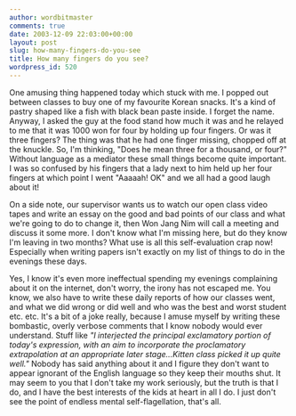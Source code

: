 ```yaml
---
author: wordbitmaster
comments: true
date: 2003-12-09 22:03:00+00:00
layout: post
slug: how-many-fingers-do-you-see
title: How many fingers do you see?
wordpress_id: 520
---
```


One amusing thing happened today which stuck with me. I popped out between classes to buy one of my favourite Korean snacks. It's a kind of pastry shaped like a fish with black bean paste inside. I forget the name. Anyway, I asked the guy at the food stand how much it was and he relayed to me that it was 1000 won for four by holding up four fingers. Or was it three fingers? The thing was that he had one finger missing, chopped off at the knuckle. So, I'm thinking, "Does he mean three for a thousand, or four?" Without language as a mediator these small things become quite important. I was so confused by his fingers that a lady next to him held up her four fingers at which point I went "Aaaaah! OK" and we all had a good laugh about it!

On a side note, our supervisor wants us to watch our open class video tapes and write an essay on the good and bad points of our class and what we're going to do to change it, then Won Jang Nim will call a meeting and discuss it some more. I don't know what I'm missing here, but do they know I'm leaving in two months? What use is all this self-evaluation crap now! Especially when writing papers isn't exactly on my list of things to do in the evenings these days. 

Yes, I know it's even more ineffectual spending my evenings complaining about it on the internet, don't worry, the irony has not escaped me. You know, we also have to write these daily reports of how our classes went, and what we did wrong or did well and who was the best and worst student etc. etc. It's a bit of a joke really, because I amuse myself by writing these bombastic, overly verbose comments that I know nobody would ever understand. Stuff like _"I interjected the principal exclamatory portion of today's expression, with an aim to incorporate the proclamatory extrapolation at an appropriate later stage...Kitten class picked it up quite well."_ Nobody has said anything about it and I figure they don't want to appear ignorant of the English language so they keep their mouths shut. It may seem to you that I don't take my work seriously, but the truth is that I do, and I have the best interests of the kids at heart in all I do. I just don't see the point of endless mental self-flagellation, that's all.
